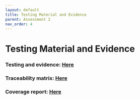 ```yaml
---
layout: default
title: Testing Material and Evidence
parent: Assessment 2
nav_order: 4
---
```


# Testing Material and Evidence

### Testing and evidence: [Here](testing/Testing.pdf)
### Traceability matrix: [Here](testing/Traceability_matrix.pdf)
### Coverage report: [Here](testing/coverage/index.html)
